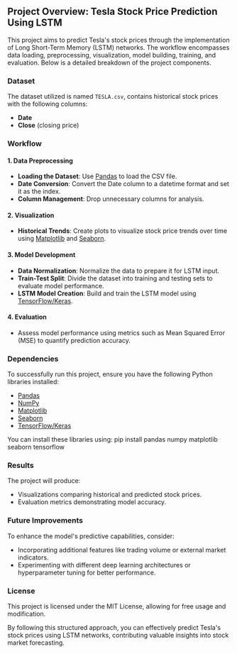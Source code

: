 ## Project Overview: Tesla Stock Price Prediction Using LSTM

This project aims to predict Tesla's stock prices through the implementation of Long Short-Term Memory (LSTM) networks. The workflow encompasses data loading, preprocessing, visualization, model building, training, and evaluation. Below is a detailed breakdown of the project components.

### **Dataset**

The dataset utilized is named `TESLA.csv`, contains historical stock prices with the following columns:
- **Date**
- **Close** (closing price)

### **Workflow**

#### **1. Data Preprocessing**
- **Loading the Dataset**: Use [Pandas](https://pandas.pydata.org/) to load the CSV file.
- **Date Conversion**: Convert the Date column to a datetime format and set it as the index.
- **Column Management**: Drop unnecessary columns for analysis.

#### **2. Visualization**
- **Historical Trends**: Create plots to visualize stock price trends over time using [Matplotlib](https://matplotlib.org/) and [Seaborn](https://seaborn.pydata.org/).

#### **3. Model Development**
- **Data Normalization**: Normalize the data to prepare it for LSTM input.
- **Train-Test Split**: Divide the dataset into training and testing sets to evaluate model performance.
- **LSTM Model Creation**: Build and train the LSTM model using [TensorFlow/Keras](https://www.tensorflow.org/).

#### **4. Evaluation**
- Assess model performance using metrics such as Mean Squared Error (MSE) to quantify prediction accuracy.

### **Dependencies**

To successfully run this project, ensure you have the following Python libraries installed:
- [Pandas](https://pandas.pydata.org/)
- [NumPy](https://numpy.org/)
- [Matplotlib](https://matplotlib.org/)
- [Seaborn](https://seaborn.pydata.org/)
- [TensorFlow/Keras](https://www.tensorflow.org/)

You can install these libraries using:
pip install pandas numpy matplotlib seaborn tensorflow

### **Results**

The project will produce:
- Visualizations comparing historical and predicted stock prices.
- Evaluation metrics demonstrating model accuracy.

### **Future Improvements**
To enhance the model's predictive capabilities, consider:
- Incorporating additional features like trading volume or external market indicators.
- Experimenting with different deep learning architectures or hyperparameter tuning for better performance.

### **License**

This project is licensed under the MIT License, allowing for free usage and modification.

By following this structured approach, you can effectively predict Tesla's stock prices using LSTM networks, contributing valuable insights into stock market forecasting.



